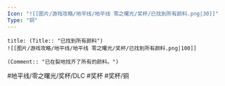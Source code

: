```yaml
---
Icon: "![[图片/游戏攻略/地平线/地平线 零之曙光/奖杯/已找到所有颜料.png|30]]"
Type: "铜"
---
```

```ad-common-bronze-trophy
title: (Title:: "已找到所有颜料")
![[图片/游戏攻略/地平线/地平线 零之曙光/奖杯/已找到所有颜料.png|100]]

(Comment:: "已在裂地找齐了所有的颜料。")
```

#地平线/零之曙光/奖杯/DLC #奖杯 #奖杯/铜
